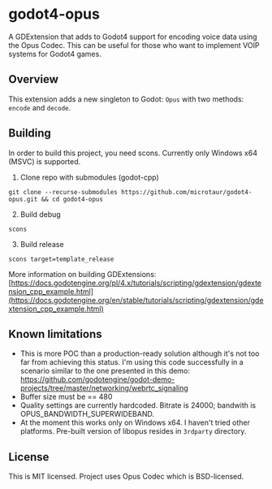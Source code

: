 # godot4-opus

A GDExtension that adds to Godot4 support for encoding voice data using the Opus Codec. This can be useful for those who want to implement VOIP systems for Godot4 games.

## Overview

This extension adds a new singleton to Godot: `Opus` with two methods: `encode` and `decode`.

## Building
In order to build this project, you need scons. Currently only Windows x64 (MSVC) is supported.

1. Clone repo with submodules (godot-cpp)
```
git clone --recurse-submodules https://github.com/microtaur/godot4-opus.git && cd godot4-opus
```

2. Build debug
```
scons
```

3. Build release
```
scons target=template_release
```

More information on building GDExtensions: [https://docs.godotengine.org/pl/4.x/tutorials/scripting/gdextension/gdextension_cpp_example.html](https://docs.godotengine.org/en/stable/tutorials/scripting/gdextension/gdextension_cpp_example.html)

## Known limitations

- This is more POC than a production-ready solution although it's not too far from achieving this status. I'm using this code successfully in a scenario similar to the one presented in this demo:
https://github.com/godotengine/godot-demo-projects/tree/master/networking/webrtc_signaling
- Buffer size must be == 480
- Quality settings are currently hardcoded. Bitrate is 24000; bandwith is OPUS_BANDWIDTH_SUPERWIDEBAND.
- At the moment this works only on Windows x64. I haven't tried other platforms. Pre-built version of libopus resides in `3rdparty` directory.

## License

This is MIT licensed. Project uses Opus Codec which is BSD-licensed.
